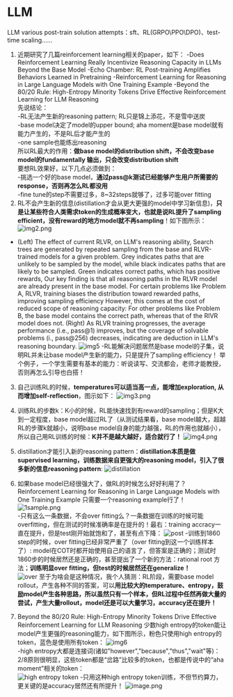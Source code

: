 # LLM
LLM various post-train solution attempts：sft、RL(GRPO\PPO\DPO)、test-time scaling...... 

1. 近期研究了几篇reinforcement learning相关的paper，如下：
-Does Reinforcement Learning Really Incentivize Reasoning Capacity in LLMs Beyond the Base Model
-Echo Chamber: RL Post-training Amplifies Behaviors Learned in Pretraining
-Reinforcement Learning for Reasoning in Large Language Models with One Training Example
-Beyond the 80/20 Rule: High-Entropy Minority Tokens Drive Effective Reinforcement Learning for LLM Reasoning  
先说结论：  
-RL无法产生新的reasoning pattern; RL只是锦上添花，不是雪中送炭    
-base model决定了model的upper bound; aha moment是base model就有能力产生的，不是RL后才能产生的  
-one sample也能练出reasoning    
所以RL最大的作用：**做base model的distribution shift，不会改变base model的fundamentally 输出，只会改变distribution shift**  
要想RL效果好，以下几点必须做到：  
-挑选一个好的base model，**通过pass@k测试已经能够产生用户所需要的response，否则再怎么RL都没用**  
-fine tune的step不需要过多，8~32steps就够了，过多可能over fitting
2. RL不会产生新的信息(distillation才会从更大更强的model中学习新信息)，**只是让某些符合人类需求token的生成概率变大，也就是说RL提升了sampling efficient，没有reward的地方model就不再sampling**！如下图所示：
 ![img2.png](img2.png)  
- (Left) The effect of current RLVR, on LLM's reasoning ability, Search trees are generated by repeated sampling from the base and RLVR-trained models for a given problem. Grey indicates paths that are unlikely to be sampled by the model, while black indicates paths that are likely to be sampled. Green indicates correct paths, which has positive rewards, Our key finding is that all reasoning paths in the RLVR model are already present in the base model. For certain problems like Problem A, RLVR, training biases the distribution toward rewarded paths, improving sampling efficiency However, this comes at the cost of reduced scope of reasoning capacity: For other problems like Problem B, the base model contains the correct path, whereas that of the RIVR model does not. (Right) As RLVR training progresses, the average performance (i.e., pass@1) improves, but the coverage of solvable problems (i., pass@256) decreases, indicating are deduction in LLM's reasoning boundary.
![img5](img5.png)
-RL能解决问题居然是base model的子集，说明RL并未让base model产生新的能力，只是提升了sampling efficiency！ 举个例子，一个学生需要有基本的能力：听说读写、交流都会，老师才能教授，否则再怎么引导也白搭！

3. 自己训练RL的时候，**temperatures可以适当高一点，能增加exploration, 从而增加self-reflection**，图示如下：
![img3.png](img3.png)

4. 训练RL的步数k：K小的时候，RL能快速找到有reward的sampling；但是K大到一定程度，base model超过RL了（从测试结果看，base model越大，超越RL的步骤k就越小，说明base model自身的能力越强，RL的作用也就越小），所以自己用RL训练的时候：**K并不是越大越好，适合就行了！**
![img4.png](img4.png)

5. distillation才能引入新的reasoning pattern：**distillation本质是做supervised learning，训练数据来自更强大的reasoning model，引入了很多新的信息reasoning pattern**:
![distillation](distillation.png)

6. 如果base model已经很强大了，做RL的时候怎么好好利用了？Reinforcement Learning for Reasoning in Large Language Models with One Training Example 只需要一个reasoning example行了！  
![1sample.png](1sample.png)  
-只有这么一条数据，不会over fitting么？一条数据在训练的时候可能overfitting，但在测试的时候准确率是在提升的！最右：training accracy一直在提升，但是test刚开始就饱和了，甚至有点下降：
![post](post.png)
-训练到1860 step的时候，over fitting已经非常严重了（over fitting到这一个训练样本了）: model在COT时都开始使用自己的语言了，但答案是正确的；测试时1860步的时候居然还是正确的，甚至提出了一个新的方法：rational root 方法；**训练明显over fitting，但test的时候居然还在generalize！**  
![over](over.png)
至于为啥会是这种情况，我个人猜测：RL阶段，需要base model rollout，产生各种不同的答案，可以**用比较大的temperature、entropy，鼓励model产生各种思路，所以虽然只有一个样本，但RL过程中任然再做大量的尝试，产生大量rollout，model还是可以大量学习，accuracy还在提升！**

7. Beyond the 80/20 Rule: High-Entropy Minority Tokens  Drive Effective Reinforcement Learning for LLM Reasoning 少数high entropy的token能让model产生更强的reasoning能力，如下图所示，粉色只使用high entropy的token，蓝色是使用所有token： 
![img6](img6.png)  
-high entropy大都是连接词(诸如"however","because","thus","wait"等)：2/8原则很明显，这些token都是“岔路”比较多的token，也都是传说中的“aha moment”相关的token：  
![high entropy token](highentropy.png)
-只用这种high entropy token训练，不但节约算力，更关键的是accuracy居然还有所提升！
![image.png](image.png)

